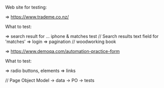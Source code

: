Web site for testing:

=>  https://www.trademe.co.nz/

What to test:

=> search result for ... iphone & matches test // Search results text field for 'matches'
=> login
=> pagination // woodworking book

=>   https://www.demoqa.com/automation-practice-form

What to test:

=> radio buttons, elements
=> links

// Page Object Model
-> data
-> PO
-> tests
